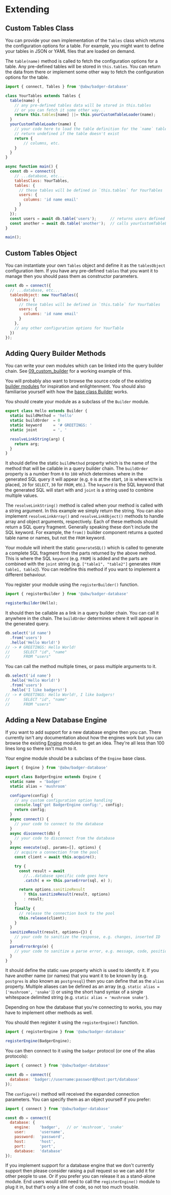 # Extending

## Custom Tables Class

You can provide your own implementation of the `Tables` class which
returns the configuration options for a table.  For example, you might
want to define your tables in JSON or YAML files that are loaded on
demand.

The `table(name)` method is called to fetch the configuration options
for a table.  Any pre-defined tables will be stored in `this.tables`.
You can return the data from there or implement some other way to
fetch the configuration options for the table.

```js
import { connect, Tables } from '@abw/badger-database'

class YourTables extends Tables {
  table(name) {
    // any pre-defined tables data will be stored in this.tables
    // or you can fetch it some other way...
    return this.tables[name] ||= this.yourCustomTableLoader(name);
  }
  yourCustomTableLoader(name) {
    // your code here to load the table definition for the `name` table
    // return undefined if the table doesn't exist
    return {
        // columns, etc.
    }
  }
}

async function main() {
  const db = connect({
    // ...database, etc...
    tablesClass: YourTables,
    tables: {
      // these tables will be defined in `this.tables` for YourTables
      users: {
        columns: 'id name email'
      }
    }
  });
  const users = await db.table('users');      // returns users defined above
  const another = await db.table('another');  // calls yourCustomTableLoader('another')
}

main();
```

## Custom Tables Object

You can instantiate your own `Tables` object and define it as the `tablesObject`
configuration item.  If you have any pre-defined `tables` that you want it to
manage then you should pass them as constructor parameters.

```js
const db = connect({
  // ...database, etc...
  tablesObject: new YourTables({
    tables: {
      // these tables will be defined in `this.table` for YourTables
      users: {
        columns: 'id name email'
      }
    },
    // any other configuration options for YourTable
  })
});
```

## Adding Query Builder Methods

You can write your own modules which can be linked into the query builder chain.
See [09_custom_builder](https://github.com/abw/badger-database-js/tree/master/examples/09_custom_builder)
for a working example of this.

You will probably also want to browse the source code of the existing
[builder modules](https://github.com/abw/badger-database-js/tree/master/src/Builder) for
inspiration and enlightenment.  You should also familiarise yourself with how the
[base class Builder](https://github.com/abw/badger-database-js/tree/master/src/Builder.js)
works.

You should create your module as a subclass of the `Builder` module.


```js
export class Hello extends Builder {
  static buildMethod = 'hello'
  static buildOrder  = 0
  static keyword     = '# GREETINGS: '
  static joint       = ', '

  resolveLinkString(arg) {
    return arg;
  }
}
```

It should define the static `buildMethod` property which is the name of the method
that will be callable in a query builder chain.  The `buildOrder` property is a
number from `0` to `100` which determines where in the generated SQL query it will
appear (e.g. `0` is at the start, `10` is where `WITH` is placed, `20` for `SELECT`,
`30` for `FROM`, etc.).  The `keyword` is the SQL keyword that the generated SQL
will start with and `joint` is a string used to combine multiple values.

The `resolveLinkString()` method is called when your method is called with a string
argument.  In this example we simply return the string.  You can also implement
`resolveLinkArray()` and `resolveLinkObject()` methods to handle array and object
arguments, respectively.  Each of these methods should return a SQL query fragment.
Generally speaking these don't include the SQL keyword.  For example, the `from()`
builder component returns a quoted table name or names, but not the `FROM` keyword.

Your module will inherit the static `generateSQL()` which is called to generate a
complete SQL fragment from the parts returned by the above method.  This is
where the SQL `keyword` (e.g. `FROM`) is added and the parts are combined with the
`joint` string (e.g. `["table1", "table2"]` generates `FROM table1, table2`).
You can redefine this method if you want to implement a different behaviour.

You register your module using the `registerBuilder()` function.

```js
import { registerBuilder } from '@abw/badger-database'

registerBuilder(Hello);
```

It should then be callable as a link in a query builder chain.  You can call
it anywhere in the chain.  The `buildOrder` determines where it will appear
in the generated query.

```js
db.select('id name')
  .from('users')
  .hello('Hello World!')
// -> # GREETINGS: Hello World!
//      SELECT "id", "name"
//      FROM "users"
```

You can call the method multiple times, or pass multiple arguments to it.

```js
db.select('id name')
  .hello('Hello World!')
  .from('users')
  .hello('I like badgers!')
// -> # GREETINGS: Hello World!, I like badgers!
//      SELECT "id", "name"
//      FROM "users"
```

## Adding a New Database Engine

If you want to add support for a new database engine then you can.
There currently isn't any documentation about how the engines work but
you can browse the existing
[Engine](https://github.com/abw/badger-database-js/tree/master/src/Engine)
modules to get an idea.  They're all less than 100 lines long so there
isn't much to it.

Your engine module should be a subclass of the `Engine` base class.

```js
import { Engine } from '@abw/badger-database'

export class BadgerEngine extends Engine {
  static name  = 'badger'
  static alias = 'mushroom'

  configure(config) {
    // any custom configuration option handling
    console.log('got BadgerEngine config:', config);
    return config;
  }
  async connect() {
    // your code to connect to the database
  }
  async disconnect(db) {
    // your code to disconnect from the database
  }
  async execute(sql, params=[], options) {
    // acquire a connection from the pool
    const client = await this.acquire();

    try {
      const result = await
        //...database specific code goes here
        .catch( e => this.parseError(sql, e) );

      return options.sanitizeResult
        ? this.sanitizeResult(result, options)
        : result;
    }
    finally {
      // release the connection back to the pool
      this.release(client);
    }
  }
  sanitizeResult(result, options={}) {
    // your code to sanitize the response, e.g. changes, inserted ID
  }
  parseErrorArgs(e) {
    // your code to sanitize a parse error, e.g. message, code, position
  }
}
```

It should define the static `name` property which is used to identify
it.  If you have another name (or names) that you want it to be known
by (e.g. `postgres` is also known as `postgresql`) then you can define
that as the `alias` property.  Multiple aliases can be defined as an
array (e.g. `static alias = ['mushroom', 'snake']`) or using the short
hand syntax of a single whitespace delimited string
(e.g. `static alias = 'mushroom snake'`).

Depending on how the database that you're connecting to works, you may
have to implement other methods as well.

You should then register it using the `registerEngine()` function.

```js
import { registerEngine } from '@abw/badger-database'

registerEngine(BadgerEngine);
```

You can then connect to it using the `badger` protocol (or one of the
alias protocols):

```js
import { connect } from '@abw/badger-database'

const db = connect({
  database: 'badger://username:password@host:port/database'
});
```

The `configure()` method will received the expanded connection parameters.
You can specify them as an object yourself if you prefer:

```js
import { connect } from '@abw/badger-database'

const db = connect({
  database: {
    engine:    'badger',   // or 'mushroom', 'snake'
    user:      'username',
    password:  'password',
    host:      'host',
    port:      'port',
    database:  'database'
});
```

If you implement support for a database engine that we don't currently
support then please consider raising a pull request so we can add it
for other people to use.  Or if you prefer you can release it as a
stand-alone module.  End users would still need to call the
`registerEngine()` module to plug it in, but that's only a line of
code, so not too much trouble.
